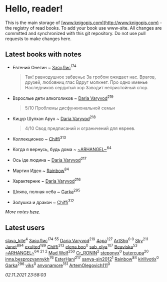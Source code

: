 # Hello, reader!
This is the main storage of [www.knigopis.com](http://www.knigopis.com) - the registry of read books.
To add your book use www-site. All changes are committed and synchronized with this git repository.
Do not use pull requests to make changes here.


## Latest books with notes
* Евгений Онегин ~ [ЗаяцЛис](users/112/112388384595246311466-google)<sup>174</sup>
    > Так! равнодушное забвенье
    > За гробом ожидает нас.
    > Врагов, друзей, любовниц глас
    > Вдруг молкнет. Про одно именье
    > Наследников сердитый хор
    > Заводит непристойный спор.

* Взрослые дети алкоголиков ~ [Daria Varyvod](users/829/829893410524253-facebook)<sup>219</sup>
    > 5/10 Проблемы дисфункиональной семьи

* Кицур Шулхан Арух ~ [Daria Varyvod](users/829/829893410524253-facebook)<sup>218</sup>
    > 4/10 Свод предписаний и ограничений для евреев.

* Коллекционео ~ [Chiffi](users/105/105831994080785626680-google)<sup>313</sup>

* Когда я вернусь, будь дома ~ [~ARHANGEL~](users/642/64251996-vkontakte)<sup>64</sup>

* Ось іде людина ~ [Daria Varyvod](users/829/829893410524253-facebook)<sup>217</sup>

* Мартин Иден ~ [Rainbow](users/109/109787328219839805802-google)<sup>84</sup>

* Характерник ~ [Daria Varyvod](users/829/829893410524253-facebook)<sup>216</sup>

* Шляпа, полная неба ~ [Garka](users/115/115753719718250012620-google)<sup>295</sup>

* Золушка и дракон ~ [Chiffi](users/105/105831994080785626680-google)<sup>312</sup>


_More notes [here](latest_books_with_notes.md)._


## Latest users
[slava_kite](users/134/134671934-vkontakte)<sup>4</sup> 
[ЗаяцЛис](users/112/112388384595246311466-google)<sup>174</sup> 
[](users/153/1537586159620888-facebook)<sup>55</sup> 
[Daria Varyvod](users/829/829893410524253-facebook)<sup>219</sup> 
[4apa](users/117/117392596378069249667-google)<sup>127</sup> 
[ArtShp](users/108/108555122591492235889-google)<sup>0</sup> 
[](users/483/483675196-vkontakte)<sup>0</sup> 
[Sky](users/118/118049897850017649660-googleplus)<sup>211</sup> 
[Janet](users/108/108113656204404967440-google)<sup>894</sup> 
[exulted](users/100/100599204551896265722-google)<sup>189</sup> 
[Chiffi](users/105/105831994080785626680-google)<sup>313</sup> 
[elena.boo](users/455/4558179214240383-facebook)<sup>0</sup> 
[sab_olya](users/139/139338401-vkontakte)<sup>107</sup> 
[Beaviska](users/102/10202544960024508-facebook)<sup>53</sup> 
[~ARHANGEL~](users/642/64251996-vkontakte)<sup>64</sup> 
[](users/242/2429115410558517-facebook)<sup>21</sup> 
[](users/101/101113826695860472422-google)<sup>2</sup> 
[Mad Wolf](users/947/94738840-vkontakte)<sup>250</sup> 
[Cr_RONIN](users/112/112090473416384685204-google)<sup>2</sup> 
[steponyx](users/171/171983710-vkontakte)<sup>0</sup> 
[butercupa](users/193/193697993-vkontakte)<sup>20</sup> 
[inna.besprozvannykh](users/733/73323849-yandex)<sup>76</sup> 
[EsterHani](users/305/30558181-vkontakte)<sup>217</sup> 
[sanya-sin2012](users/181/181853639-yandex)<sup>1</sup> 
[Rainbow](users/109/109787328219839805802-google)<sup>84</sup> 
[kirillvotix](users/558/55867477-vkontakte)<sup>0</sup> 
[Garka](users/115/115753719718250012620-google)<sup>296</sup> 
[viks](users/104/104718659356468650159-google)<sup>0</sup> 
[anvonamore](users/595/5957175-vkontakte)<sup>151</sup> 
[ArtemOlegovich111](users/141/1416013121-yandex)<sup>0</sup> 


_02.11.2021 23:58:03_
